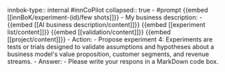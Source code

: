 innbok-type:: internal
#innCoPilot
collapsed:: true
	- #prompt {{embed [[innBoK/experiment-(id)/few shots]]}}
		- My business description:
		- {{embed [[AI business description/content]]}} {{embed [[experiment list/content]]}} {{embed [[validation/content]]}} {{embed [[project/content]]}}
		- Action:
		- Propose experiment 4: Experiments are tests or trials designed to validate assumptions and hypotheses about a business model's value proposition, customer segments, and revenue streams.
		- Answer:
		- Please write your respons in a MarkDown code box.


